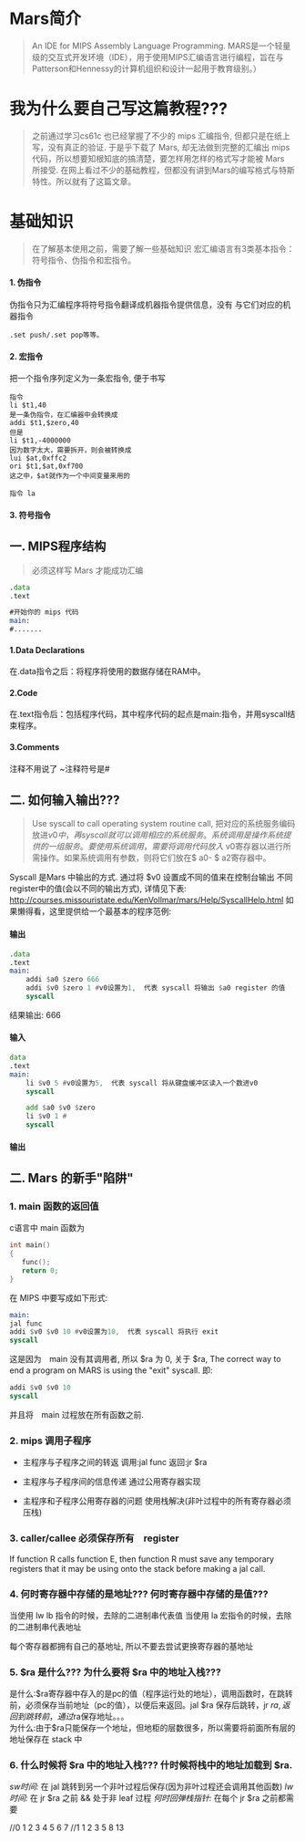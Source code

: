 # Mars简介
>An IDE for MIPS Assembly Language Programming.
> MARS是一个轻量级的交互式开发环境（IDE），用于使用MIPS汇编语言进行编程，旨在与Patterson和Hennessy的计算机组织和设计一起用于教育级别。）

# 我为什么要自己写这篇教程???
> 之前通过学习cs61c 也已经掌握了不少的 mips 汇编指令, 但都只是在纸上写，没有真正的验证. 于是乎下载了 Mars, 却无法做到完整的汇编出 mips 代码，所以想要知根知底的搞清楚，要怎样用怎样的格式写才能被 Mars　所接受.  在网上看过不少的基础教程，但都没有讲到Mars的编写格式与特斯特性。所以就有了这篇文章。

# 基础知识
> 在了解基本使用之前，需要了解一些基础知识
宏汇编语言有3类基本指令：符号指令、伪指令和宏指令。
#### 1. 伪指令
  伪指令只为汇编程序将符号指令翻译成机器指令提供信息，没有 与它们对应的机器指令

    .set push/.set pop等等。
#### 2. 宏指令
  把一个指令序列定义为一条宏指令, 便于书写
```
指令
li $t1,40
是一条伪指令，在汇编器中会转换成
addi $t1,$zero,40
但是
li $t1,-4000000
因为数字太大，需要拆开，则会被转换成
lui $at,0xffc2
ori $t1,$at,0xf700
这之中，$at就作为一个中间变量来用的

指令 la
```
#### 3. 符号指令 

## 一.  MIPS程序结构
>  必须这样写 Mars 才能成功汇编
```asm
.data
.text

#开始你的 mips 代码
main:
#.......

```
#### 1.Data Declarations
在.data指令之后：将程序将使用的数据存储在RAM中。

#### 2.Code

在.text指令后：包括程序代码，其中程序代码的起点是main:指令，并用syscall结束程序。

#### 3.Comments
注释不用说了 ~注释符号是#

## 二. 如何输入输出??? 
> Use syscall to call operating system routine call, 把对应的系统服务编码放进$v0中，再syscall就可以调用相应的系统服务。
> 系统调用是操作系统提供的一组服务。要使用系统调用，需要将调用代码放入$ v0寄存器以进行所需操作。如果系统调用有参数，则将它们放在$ a0- $ a2寄存器中。

   Syscall 是Mars 中输出的方式. 通过将 $v0 设置成不同的值来在控制台输出 不同register中的值(会以不同的输出方式), 
   详情见下表:
 http://courses.missouristate.edu/KenVollmar/mars/Help/SyscallHelp.html
如果懒得看，这里提供给一个最基本的程序范例:

#### 输出
```asm
.data
.text
main:
    addi $a0 $zero 666
    addi $v0 $zero 1 #v0设置为1,  代表 syscall 将输出 $a0 register 的值
    syscall
```
结果输出: 666

#### 输入
```asm
data
.text
main:
    li $v0 5 #v0设置为5,  代表 syscall 将从键盘缓冲区读入一个数进v0
    syscall

    add $a0 $v0 $zero
    li $v0 1 #
    syscall
```

#### 输出

## 二. Mars 的新手"陷阱"

### 1. main 函数的返回值
c语言中 main 函数为
```c
int main()
{
   func();
   return 0;
}
```
在 MIPS 中要写成如下形式:
```asm
main:
jal func
addi $v0 $v0 10 #v0设置为10,  代表 syscall 将执行 exit
syscall
```
这是因为　main 没有其调用者, 所以 $ra 为 0, 关于 $ra,  The correct way to end a program on MARS is using the "exit" syscall.
即:
```asm
addi $v0 $v0 10
syscall
```
并且将　main 过程放在所有函数之前.

### 2. mips 调用子程序
- 主程序与子程序之间的转返
       调用:jal func 
       返回:jr $ra   

- 主程序与子程序间的信息传递
    通过公用寄存器实现
- 主程序和子程序公用寄存器的问题
    使用栈解决(非叶过程中的所有寄存器必须压栈)

### 3. caller/callee 必须保存所有　register
If function R calls function E, then function R must
save any temporary registers that it may be using
onto the stack before making a jal call.

### 4. 何时寄存器中存储的是地址??? 何时寄存器中存储的是值???
当使用 lw lb 指令的时候，去除的二进制串代表值
当使用 la 宏指令的时候，去除的二进制串代表地址

每个寄存器都拥有自己的基地址, 所以不要去尝试更换寄存器的基地址

### 5. $ra 是什么??? 为什么要将 $ra 中的地址入栈??? 
 是什么:$ra寄存器中存入的是pc的值（程序运行处的地址），调用函数时，在跳转前，必须保存当前地址（pc的值），以便后来返回。jal $ra 保存后跳转，jr $ra,返回到跳转前，通过$ra保存地址。。。   
 为什么:由于$ra只能保存一个地址，但地柜的层数很多，所以需要将前面所有层的地址保存在 stack 中   

### 6. 什么时候将 $ra 中的地址入栈??? 什时候将栈中的地址加载到 $ra.
 *sw时间:* 在 jal 跳转到另一个非叶过程后保存(因为非叶过程还会调用其他函数)
 *lw时间:* 在 jr $ra 之前 && 处于非 leaf 过程 
 *何时回弹栈指针:* 在每个 jr $ra 之前都需要

//0 1 2 3 4 5 6  7
//1 1 2 3 5 8 13

